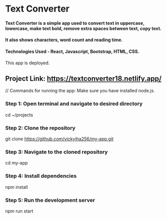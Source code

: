 # Text Converter

#### Text Converter is a simple app used to convert text in uppercase, lowercase, make text bold, remove extra spaces between text, copy text.
#### It also shows characters, word count and reading time.

#### Technologies Used - React, Javascript, Bootstrap, HTML, CSS.


This app is deployed.
## Project Link:  https://textconverter18.netlify.app/


// Commands for running the app: Make sure you have installed node.js.

### Step 1: Open terminal and navigate to desired directory
cd ~/projects

### Step 2: Clone the repository
git clone https://github.com/vickyjha256/my-app.git


### Step 3: Navigate to the cloned repository
cd my-app

### Step 4: Install dependencies
npm install

### Step 5: Run the development server
npm run start



